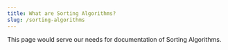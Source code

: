 ```yaml
---
title: What are Sorting Algorithms?
slug: /sorting-algorithms
---
```


This page would serve our needs for documentation of Sorting Algorithms.